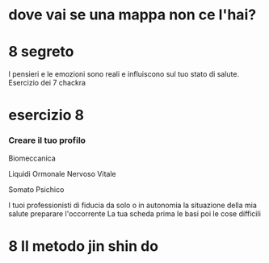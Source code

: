 # dove vai se una mappa non ce l'hai? 

# 8 segreto
I pensieri e le emozioni sono reali e influiscono sul tuo stato di salute.
Esercizio dei 7 chackra


# esercizio 8 

### Creare il tuo profilo 

Biomeccanica

Liquidi
Ormonale
Nervoso 
Vitale

Somato Psichico


I tuoi professionisti di fiducia da solo o in autonomia la situazione della mia salute preparare l'occorrente
La tua scheda prima le basi poi le cose difficili





# 8 Il metodo jin shin do

<!--stackedit_data:
eyJoaXN0b3J5IjpbLTEyMzM2MzMxNSwtMjk0MjY5OTE5LDE1OT
U0NTI4NjQsLTU3OTAzNDQ3NF19
-->